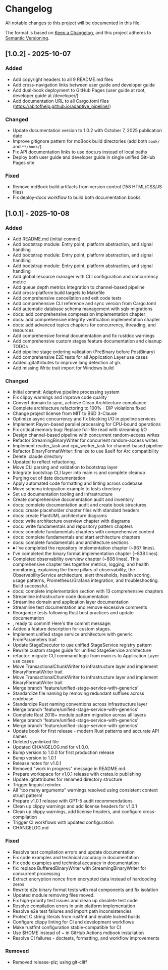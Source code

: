 # Changelog

All notable changes to this project will be documented in this file.

The format is based on [Keep a Changelog](https://keepachangelog.com/en/1.0.0/),
and this project adheres to [Semantic Versioning](https://semver.org/spec/v2.0.0.html).

## [1.0.2] - 2025-10-07

### Added

- Add copyright headers to all 9 README.md files
- Add cross-navigation links between user guide and developer guide
- Add dual-book deployment to GitHub Pages (user guide at root, developer guide at /developer/)
- Add documentation URL to all Cargo.toml files (https://abitofhelp.github.io/adaptive_pipeline/)

### Changed

- Update documentation version to 1.0.2 with October 7, 2025 publication date
- Improve gitignore pattern for mdBook build directories (add both `book/` and `**/book/`)
- Fix API documentation links to use docs.rs instead of local paths
- Deploy both user guide and developer guide in single unified GitHub Pages site

### Fixed

- Remove mdBook build artifacts from version control (158 HTML/CSS/JS files)
- Fix deploy-docs workflow to build both documentation books

## [1.0.1] - 2025-10-08

### Added

- Add README.md (initial commit)
- Add bootstrap module: Entry point, platform abstraction, and signal handling
- Add bootstrap module: Entry point, platform abstraction, and signal handling
- Add bootstrap module: Entry point, platform abstraction, and signal handling
- Add global resource manager with CLI configuration and concurrency metric
- Add queue depth metrics integration to channel-based pipeline
- Add cross-platform build targets to Makefile
- Add comprehensive cancellation and exit code tests
- Add comprehensive CLI reference and sync version from Cargo.toml
- Add automatic database schema management with sqlx migrations
- docs: add comprehensive compression implementation chapter
- docs: add comprehensive integrity verification implementation chapter
- docs: add advanced topics chapters for concurrency, threading, and resources
- Add comprehensive formal documentation and fix rustdoc warnings
- Add comprehensive custom stages feature documentation and cleanup TODOs
- Add pipeline stage ordering validation (PreBinary before PostBinary)
- Add comprehensive E2E tests for all Application Layer use cases
- Added .gitattributes to improve lang detection at gh.
- Add missing Write trait import for Windows build

### Changed

- Initial commit: Adaptive pipeline processing system
- Fix clippy warnings and improve code quality
- Convert domain to sync, achieve Clean Architecture compliance
- Complete architecture refactoring to 100% - DIP violations fixed
- Change project license from MIT to BSD 3-Clause
- Optimize async concurrency and fix blocking I/O in pipeline services
- Implement Rayon-based parallel processing for CPU-bound operations
- Fix critical memory bug: Replace full-file read with streaming I/O
- Design channel-based pipeline with concurrent random-access writes
- Refactor StreamingBinaryWriter for concurrent random-access writes
- Implement reader_task and cpu_worker_task for channel-based pipeline
- Refactor BinaryFormatWriter::finalize to use &self for Arc compatibility
- Delete .claude directory
- Updated to reflect refactoring.
- Move CLI parsing and validation to bootstrap layer
- Integrate bootstrap CLI layer into main.rs and complete cleanup
- Purging out of date documentation
- Apply automated code formatting and linting across codebase
- Move schema integration example to tests directory
- Set up documentation tooling and infrastructure
- Create comprehensive documentation audit and inventory
- docs: complete documentation audit and create book structures
- docs: create placeholder chapter files with standard headers
- docs: create PlantUML architecture diagrams
- docs: write architecture overview chapter with diagrams
- docs: write fundamentals and repository pattern chapters
- docs: complete fundamentals chapters with comprehensive content
- docs: complete fundamentals and start architecture chapters
- docs: complete fundamentals and architecture sections
- ⏺ I've completed the repository implementation chapter (~967 lines).
- I've completed the binary format implementation chapter (~838 lines).
- Completed observability overview chapter (~808 lines). This comprehensive chapter ties together metrics, logging,   and health monitoring, explaining the three pillars of observability, the ObservabilityService architecture, alert    thresholds, health scoring, usage patterns, Prometheus/Grafana integration, and troubleshooting. Build   successful.
- docs: complete implementation section with 13 comprehensive chapters
- Streamline infrastructure code documentation
- Streamline domain and application layer documentation
- Streamline test documentation and remove excessive comments
- Reorganize tests following Rust best practices and update documentation
- , ready to commit! Here's the commit message:
- Added a feature description for custom stages.
- Implement unified stage service architecture with generic FromParameters trait
- Update StageExecutor to use unified StageService registry pattern
- Rewrite custom stages guide for unified StageService architecture
- refactor: migrate CLI command logic from main.rs to Application Layer use cases
- Move TransactionalChunkWriter to infrastructure layer and implement BinaryFormatWriter trait
- Move TransactionalChunkWriter to infrastructure layer and implement BinaryFormatWriter trait
- Merge branch 'feature/unified-stage-service-with-generics'
- Standardize file naming by removing redundant suffixes across codebase
- Standardize Rust naming conventions across infrastructure layer
- Merge branch 'feature/unified-stage-service-with-generics'
- Complete Rust 2018+ module pattern migration across all layers
- Merge branch 'feature/unified-stage-service-with-generics'
- Merge branch 'feature/unified-stage-service-with-generics'
- Update book for first release - modern Rust patterns and accurate API names
- Deleted symlinked file
- Updated CHANGELOG.md for v1.0.0.
- Bump version to 1.0.0 for first production release
- Bump version to 1.0.1
- Release notes for v1.0.1
- Removed "work in progress" message in README.md.
- Prepare workspace for v1.0.1 release with crates.io publishing
- Update .gitattributes for renamed directory structure
- Trigger linguist reindex
- All "too many arguments" warnings resolved using consistent context struct pattern!
- Prepare v1.0.1 release with GPT-5 audit recommendations
- Clean up clippy warnings and add license headers for v1.0.1
- Clean up clippy warnings, add license headers, and configure cross-compilation
- Trigger CI workflows with updated configuration
- CHANGELOG.md

### Fixed

- Resolve test compilation errors and update documentation
- Fix code examples and technical accuracy in documentation
- Fix code examples and technical accuracy in documentation
- fix: replace BufferedBinaryWriter with StreamingBinaryWriter for concurrent processing
- Extract encryption nonce from encrypted data instead of hardcoding zeros
- Rewrite e2e binary format tests with real components and fix isolation
- Updated module removing files moved.
- Fix high-priority test issues and clean up obsolete test code
- Resolve compilation errors in unix platform implementation
- Resolve e2e test failures and import path inconsistencies
- Protect C string literals from rustfmt and enable locked builds
- Configure clippy linting for CI and development workflows
- Make rustfmt configuration stable-compatible for CI
- Use $HOME instead of ~ in GitHub Actions mdbook installation
- Resolve CI failures - doctests, formatting, and workflow improvements

### Removed

- Removed release-plz; using git-cliff